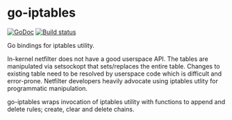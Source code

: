 # go-iptables

[![GoDoc](https://godoc.org/github.com/mediocregopher/go-iptables/iptables?status.svg)](https://godoc.org/github.com/mediocregopher/go-iptables/iptables)
[![Build status](https://github.com/mediocregopher/go-iptables/actions/workflows/go.yml/badge.svg)](https://github.com/mediocregopher/go-iptables/actions/workflows/go.yml)

Go bindings for iptables utility.

In-kernel netfilter does not have a good userspace API. The tables are manipulated via setsockopt that sets/replaces the entire table. Changes to existing table need to be resolved by userspace code which is difficult and error-prone. Netfilter developers heavily advocate using iptables utlity for programmatic manipulation.

go-iptables wraps invocation of iptables utility with functions to append and delete rules; create, clear and delete chains.

